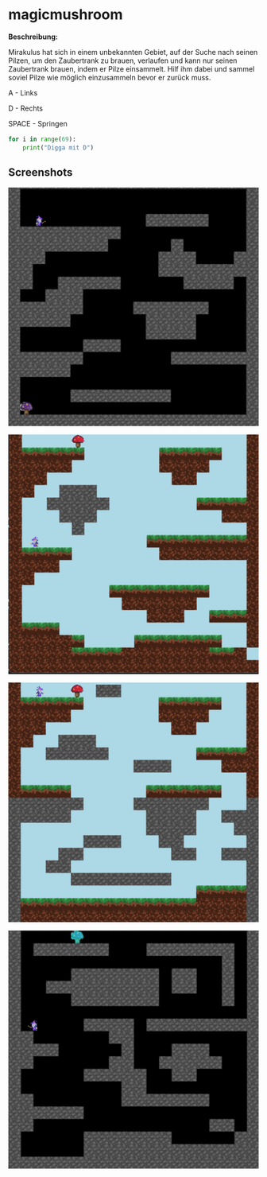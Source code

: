# magicmushroom

**Beschreibung:**

Mirakulus hat sich in einem unbekannten Gebiet, auf der Suche nach seinen Pilzen, um den Zaubertrank zu brauen, verlaufen und kann nur seinen Zaubertrank brauen, indem er Pilze einsammelt. Hilf ihm dabei und sammel soviel Pilze wie möglich einzusammeln bevor er zurück muss.

A -       Links

D -      Rechts

SPACE -   Springen 

```python
for i in range(69):
    print("Digga mit D")
```

## Screenshots

![Level 1](screenshots/level_1.png)

![Level 2](screenshots/level_2.png)

![Level 3](screenshots/level_3.png)

![Level 4](screenshots/level_4.png)
